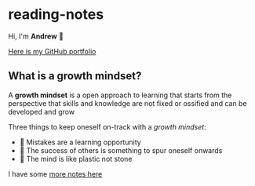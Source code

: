 # reading-notes
Hi, I'm **Andrew** :ghost:

[Here is my GitHub portfolio](https://github.com/andrewemorris)

## What is a growth mindset?
A **growth mindset** is a open approach to learning that starts from the perspective that skills and knowledge are not fixed or ossified and can be developed and grow

Three things to keep oneself on-track with a *growth mindset*:
- 	:clown_face: Mistakes are a learning opportunity
- 	:hugs: The success of others is something to spur oneself onwards
- :exploding_head: The mind is like plastic not stone

I have some [more notes here](more-notes.md) 
